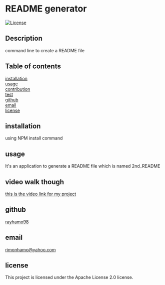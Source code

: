 # README generator

[![License](https://img.shields.io/badge/License-Apache_2.0-blue.svg)](<(https://opensource.org/licenses/Apache-2.0)>)

## Description

command line to create a README file

## Table of contents

[installation](#installation)  
[usage](#usage)  
[contribution](#contribution)  
[test](#test)  
[github](#github)  
[email](#email)  
[license](#license)

## installation

using NPM install command

## usage

It's an application to generate a README file which is named 2nd_README

## video walk though

[this is the video link for my project](https://app.screencastify.com/v3/watch/hitxJ7zmoa8lmx9ywiu5)

## github

[rayhamo98](https://github.com/rayhamo98)

## email

rimonhamo@yahoo.com

## license

This project is licensed under the Apache License 2.0 license.
